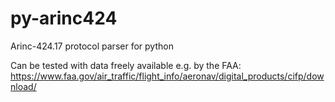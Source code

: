 # py-arinc424

Arinc-424.17 protocol parser for python

Can be tested with data freely available e.g. by the FAA: https://www.faa.gov/air_traffic/flight_info/aeronav/digital_products/cifp/download/
